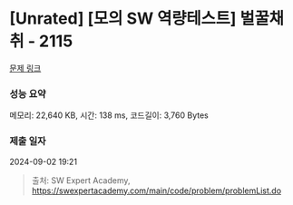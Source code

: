 # [Unrated] [모의 SW 역량테스트] 벌꿀채취 - 2115 

[문제 링크](https://swexpertacademy.com/main/code/problem/problemDetail.do?contestProbId=AV5V4A46AdIDFAWu) 

### 성능 요약

메모리: 22,640 KB, 시간: 138 ms, 코드길이: 3,760 Bytes

### 제출 일자

2024-09-02 19:21



> 출처: SW Expert Academy, https://swexpertacademy.com/main/code/problem/problemList.do